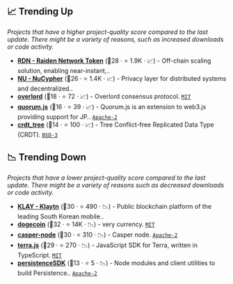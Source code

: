 ## 📈 Trending Up

_Projects that have a higher project-quality score compared to the last update. There might be a variety of reasons, such as increased downloads or code activity._

- <b><a href="https://github.com/raiden-network">RDN - Raiden Network Token</a></b> (🥈28 ·  ⭐ 1.9K · 📈) - Off-chain scaling solution, enabling near-instant,.. <code><img src="https://git.io/J9cO9" style="display:inline;" width="13" height="13"></code>
- <b><a href="https://github.com/nucypher">NU - NuCypher</a></b> (🥈26 ·  ⭐ 1.4K · 📈) - Privacy layer for distributed systems and decentralized.. <code><img src="https://git.io/J9cO9" style="display:inline;" width="13" height="13"></code>
- <b><a href="https://github.com/nervosnetwork/overlord">overlord</a></b> (🥈18 ·  ⭐ 72 · 📈) - Overlord consensus protocol. <code><a href="http://bit.ly/34MBwT8">MIT</a></code>
- <b><a href="https://github.com/ConsenSys/quorum.js">quorum.js</a></b> (🥉16 ·  ⭐ 39 · 📈) - Quorum.js is an extension to web3.js providing support for JP.. <code><a href="http://bit.ly/3nYMfla">Apache-2</a></code>
- <b><a href="https://github.com/maidsafe/crdt_tree">crdt_tree</a></b> (🥉14 ·  ⭐ 100 · 📈) - Tree Conflict-free Replicated Data Type (CRDT). <code><a href="http://bit.ly/3aKzpTv">BSD-3</a></code>

## 📉 Trending Down

_Projects that have a lower project-quality score compared to the last update. There might be a variety of reasons such as decreased downloads or code activity._

- <b><a href="https://github.com/klaytn">KLAY - Klaytn</a></b> (🥇30 ·  ⭐ 490 · 📉) - Public blockchain platform of the leading South Korean mobile..
- <b><a href="https://github.com/dogecoin/dogecoin">dogecoin</a></b> (🥇32 ·  ⭐ 14K · 📉) - very currency. <code><a href="http://bit.ly/34MBwT8">MIT</a></code>
- <b><a href="https://github.com/casper-network/casper-node">casper-node</a></b> (🥇30 ·  ⭐ 310 · 📉) - Casper node. <code><a href="http://bit.ly/3nYMfla">Apache-2</a></code>
- <b><a href="https://github.com/terra-money/terra.js">terra.js</a></b> (🥇29 ·  ⭐ 270 · 📉) - JavaScript SDK for Terra, written in TypeScript. <code><a href="http://bit.ly/34MBwT8">MIT</a></code>
- <b><a href="https://github.com/persistenceOne/persistence-sdk">persistenceSDK</a></b> (🥉13 ·  ⭐ 5 · 📉) - Node modules and client utilities to build Persistence.. <code><a href="http://bit.ly/3nYMfla">Apache-2</a></code>

